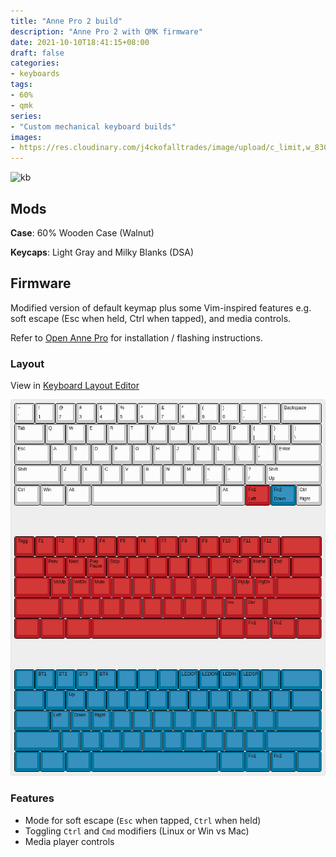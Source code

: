 ```yaml
---
title: "Anne Pro 2 build"
description: "Anne Pro 2 with QMK firmware"
date: 2021-10-10T18:41:15+08:00
draft: false
categories:
- keyboards
tags:
- 60%
- qmk
series:
- "Custom mechanical keyboard builds"
images:
- https://res.cloudinary.com/j4ckofalltrades/image/upload/c_limit,w_830/v1633803184/keebs/annepro2/annepro2_xqpg09.jpg
---
```


![kb](https://res.cloudinary.com/j4ckofalltrades/image/upload/c_limit,w_830/v1633803184/keebs/annepro2/annepro2_xqpg09.jpg)

## Mods

**Case**: 60% Wooden Case (Walnut)

**Keycaps**: Light Gray and Milky Blanks (DSA)

## Firmware

Modified version of default keymap plus some Vim-inspired features
e.g. soft escape (Esc when held, Ctrl when tapped), and media controls.

Refer to [Open Anne Pro](https://openannepro.github.io/install/)
for installation / flashing instructions.

### Layout

View in [Keyboard Layout Editor](http://www.keyboard-layout-editor.com/#/gists/f1c23fc1769c9bb0b1872d2272a1f268)

![SofleKeyboard custom keymap](https://raw.githubusercontent.com/j4ckofalltrades/keebs/master/anne-pro-2/assets/annepro2.png)

### Features

- Mode for soft escape (`Esc` when tapped, `Ctrl` when held)
- Toggling `Ctrl` and `Cmd` modifiers (Linux or Win vs Mac)
- Media player controls
